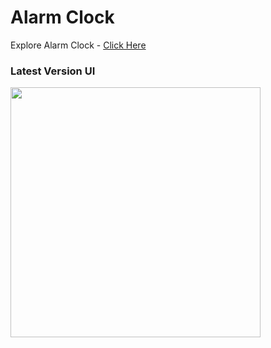 # Alarm Clock

Explore Alarm Clock - [Click Here](https://malivinayak.github.io/Alarm-Clock/)

<h3>Latest Version UI</h3>
<img height="400em" src="https://user-images.githubusercontent.com/66154908/201258557-800bec5c-3106-4530-ace1-8f11dd4e6616.png" />
